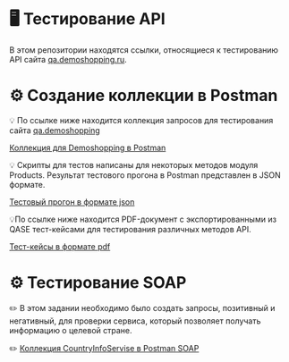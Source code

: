 # 🖥 Тестирование API

В этом репозитории находятся ссылки, относящиеся к тестированию API сайта [qa.demoshopping.ru](https://qa.demoshopping.ru/).

# ⚙️ Создание коллекции в Postman

💡 По ссылке ниже находится коллекция запросов для тестирования сайта [qa.demoshopping](https://qa.demoshopping.ru/)

[Коллекция для Demoshopping в Postman](https://www.postman.com/vailet-vailet/workspace/demoshopping/collection/38427401-d7095584-61c9-4f78-9955-5d3f9c056632?action=share&creator=38427401&active-environment=38427401-52785a1c-eff5-410d-9ace-d242186c5d6d)

💡 Скрипты для тестов написаны для некоторых методов модуля Products. Результат тестового прогона в Postman представлен в JSON формате.

[Тестовый прогон в формате json](https://github.com/Ulyana-Vlasenko/api/blob/main/DemoShopping.postman_test_run%20FOR%20Products.json)

💡По ссылке ниже находится PDF-документ с экспортированными из QASE тест-кейсами для тестирования различных методов API.

[Тест-кейсы в формате pdf](https://github.com/Ulyana-Vlasenko/api/blob/main/Test-case%20for%20API.pdf)

# ⚙️ Тестирование SOAP

✏️ В этом задании необходимо было создать запросы, позитивный и негативный, для проверки сервиса, который позволяет получать информацию о целевой стране.

✏️ [Коллекция CountryInfoServise в Postman SOAP](https://www.postman.com/vailet-vailet/workspace/soap-country-by/collection/38427401-805abe29-db14-4811-970a-338c57639ac5?action=share&creator=38427401)

